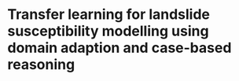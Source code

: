 # Transfer learning for landslide susceptibility modelling using domain adaption and case-based reasoning


